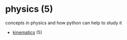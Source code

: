 # physics (5)
concepts in physics and how python can help to study it

+ [kinematics](kinematics/README.md) (5)
